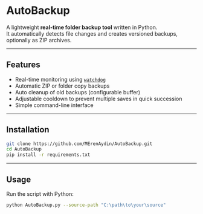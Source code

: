 # AutoBackup

A lightweight **real-time folder backup tool** written in Python.  
It automatically detects file changes and creates versioned backups, optionally as ZIP archives.

---

## Features

- Real-time monitoring using [`watchdog`](https://pypi.org/project/watchdog/)
- Automatic ZIP or folder copy backups
- Auto cleanup of old backups (configurable buffer)
- Adjustable cooldown to prevent multiple saves in quick succession
- Simple command-line interface

---

## Installation

```bash
git clone https://github.com/MErenAydin/AutoBackup.git
cd AutoBackup
pip install -r requirements.txt
```
---

## Usage

Run the script with Python:

```bash
python AutoBackup.py --source-path "C:\path\to\your\source"